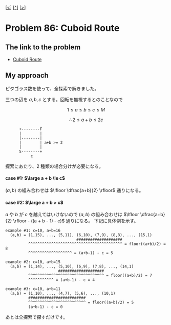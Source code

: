 \[[<](./p0085.md)] \[[^](../README_ja.md)] \[[>](./p0087.md)]

# Problem 86: Cuboid Route

## The link to the problem

- [Cuboid Route](https://projecteuler.net/problem=86)

## My approach

ピタゴラス数を使って、全探索で解きました。

三つの辺を $a, b, c$ とする。回転を無視するとのことなので

$$ 1 \le a \le b \le c \le M$$

$$\therefore 2 \le a + b \le 2c$$

```
      +--------F
      |        |
      |--------|
      |        | a+b >= 2
      |        |
      S--------+
           c
```

探索にあたり、2 種類の場合分けが必要になる。

#### case #1: $\large a + b \le c$

$(a, b)$ の組み合わせは $\lfloor \dfrac{a+b}{2} \rfloor$ 通りになる。

#### case #2: $\large a + b > c$

$a$ や $b$ が $c$ を越えてはいけないので $(a, b)$ の組み合わせは $\lfloor \dfrac{a+b}{2} \rfloor - ((a + b - 1) - c)$ 通りになる。
下記に具体例を示す。

```
example #1: c=10, a+b=16
  (a,b) = (1,15), ..., (5,11), (6,10), (7,9), (8,8), ..., (15,1)
                               ####################
          ^^^^^^^^^^^^^^^^^^^^^^^^^^^^^^^^^^^^^^^^^ = floor((a+b)/2) = 8
          ^^^^^^^^^^^^^^^^^^^ = (a+b-1) - c = 5

example #2: c=10, a+b=15
  (a,b) = (1,14), ..., (5,10), (6,9), (7,8), ..., (14,1)
                       ####################
          ^^^^^^^^^^^^^^^^^^^^^^^^^^^^^^^^^ = floor((a+b)/2) = 7
          ^^^^^^^^^^^ = (a+b-1) - c = 4

example #3: c=10, a+b=11
  (a,b) = (1,10), ..., (4,7), (5,6), ..., (10,1)
          #########################
          ^^^^^^^^^^^^^^^^^^^^^^^^^ = floor((a+b)/2) = 5
          (a+b-1) - c = 0
```

あとは全探索で探すだけです。
